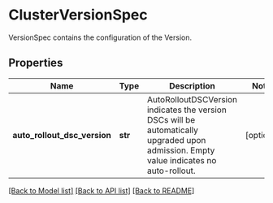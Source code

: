 # ClusterVersionSpec

VersionSpec contains the configuration of the Version.
## Properties
Name | Type | Description | Notes
------------ | ------------- | ------------- | -------------
**auto_rollout_dsc_version** | **str** | AutoRolloutDSCVersion indicates the version DSCs will be automatically upgraded upon admission. Empty value indicates no auto-rollout. | [optional] 

[[Back to Model list]](../README.md#documentation-for-models) [[Back to API list]](../README.md#documentation-for-api-endpoints) [[Back to README]](../README.md)


